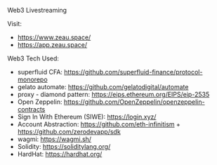 Web3 Livestreaming

Visit:
- https://www.zeau.space/
- https://app.zeau.space/

Web3 Tech Used:
- superfluid CFA: https://github.com/superfluid-finance/protocol-monorepo
- gelato automate: https://github.com/gelatodigital/automate
- proxy - diamond pattern: https://eips.ethereum.org/EIPS/eip-2535
- Open Zeppelin: https://github.com/OpenZeppelin/openzeppelin-contracts
- Sign In With Ethereum (SIWE): https://login.xyz/
- Account Abstraction: https://github.com/eth-infinitism + https://github.com/zerodevapp/sdk
- wagmi: https://wagmi.sh/
- Solidity: https://soliditylang.org/
- HardHat: https://hardhat.org/

